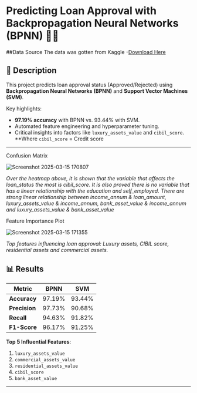 # Predicting Loan Approval with Backpropagation Neural Networks (BPNN) 🏦🧠

##Data Source
The data was gotten from Kaggle
-[Download Here](https://www.kaggle.com/datasets/architsharma01/loan-approval-prediction-dataset/code)


## 📝 Description  
This project predicts loan approval status (Approved/Rejected) using **Backpropagation Neural Networks (BPNN)** and **Support Vector Machines (SVM)**. 

Key highlights:  
- **97.19% accuracy** with BPNN vs. 93.44% with SVM.  
- Automated feature engineering and hyperparameter tuning.  
- Critical insights into factors like `luxury_assets_value` and `cibil_score`.  
**Where `cibil_score` = Credit score
---

Confusion Matrix

![Screenshot 2025-03-15 170807](https://github.com/user-attachments/assets/05b1c391-4585-4896-ae89-f1798379bbf3)
  
*Over the heatmap above, it is shown that the variable that affects the loan_status the most is cibil_score.
It is also proved there is no variable that has a linear relationship with the education and self_employed.
There are strong linear relationship between income_annum & loan_amount, luxury_assets_value & income_annum, bank_asset_value & income_annum and luxury_assets_value & bank_asset_value*

Feature Importance Plot

![Screenshot 2025-03-15 171355](https://github.com/user-attachments/assets/64420dfc-46f0-48bc-92fc-bf9f52911e3a)

*Top features influencing loan approval: Luxury assets, CIBIL score, residential assets and commercial assets.*

## 📊 Results  
| Metric               | BPNN      | SVM       |
|----------------------|-----------|-----------|
| **Accuracy**         | 97.19%    | 93.44%    |
| **Precision**        | 97.73%    | 90.68%    |
| **Recall**           | 94.63%    | 91.82%    |
| **F1-Score**         | 96.17%    | 91.25%    |

**Top 5 Influential Features**:  
1. `luxury_assets_value`  
2. `commercial_assets_value`  
3. `residential_assets_value`  
4. `cibil_score`  
5. `bank_asset_value`  

---

